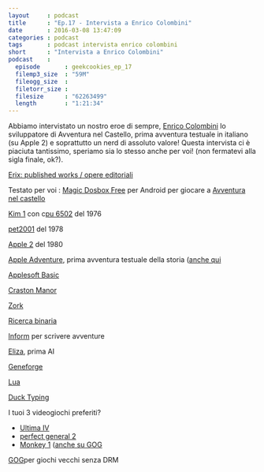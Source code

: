 ```yaml
---
layout     : podcast
title      : "Ep.17 - Intervista a Enrico Colombini"
date       : 2016-03-08 13:47:09
categories : podcast
tags       : podcast intervista enrico colombini
short      : "Intervista a Enrico Colombini"
podcast    :
  episode       : geekcookies_ep_17
  filemp3_size  : "59M"
  fileogg_size  :
  filetorr_size :
  filesize      : "62263499"
  length        : "1:21:34"
---
```


Abbiamo intervistato un nostro eroe di sempre, [Enrico Colombini](http://www.erix.it) lo sviluppatore di Avventura nel Castello, prima avventura testuale in italiano (su Apple 2) e soprattutto un nerd di assoluto valore! Questa intervista ci è piaciuta tantissimo, speriamo sia lo stesso anche per voi! (non fermatevi alla sigla finale, ok?).

<!-- more -->

[Erix: published works / opere editoriali](http://www.erix.it/opere.html)

Testato per voi : [Magic Dosbox Free](https://play.google.com/store/apps/details?id%3Dbruenor.magicbox.free%26hl%3Den&sa=D&ust=1457380055992000&usg=AFQjCNERn0pS5zcSr-lbfUDTAFudURn_Hg) per Android per giocare a [Avventura nel castello](http://www.erix.it/avventure.html%23cast)

[Kim 1](https://it.wikipedia.org/wiki/MOS_KIM-1&sa=D&ust=1457380055993000&usg=AFQjCNFLK_18C6kwZq2pYfYmpmkfxuRlGw) con c[pu 6502](https://it.wikipedia.org/wiki/MOS_6502) del 1976

[pet2001](https://it.wikipedia.org/wiki/Commodore_PET) del 1978

[Apple 2](https://it.wikipedia.org/wiki/Apple_II) del 1980

[Apple Adventure](http://inform-fiction.org/manual/html/s45.html&sa=D&ust=1457380055995000&usg=AFQjCNF20pua3PhEAJAFZgBlHq70PgxOOA), prima avventura testuale della storia ([anche qui](http://www.erix.it/retro/storia_cast.html)

[Applesoft Basic](https://it.wikipedia.org/wiki/Applesoft_BASIC)

[Craston Manor](https://en.wikipedia.org/wiki/Cranston_Manor)

[Zork](https://it.wikipedia.org/wiki/Zork)

[Ricerca binaria](https://it.wikipedia.org/wiki/Ricerca_dicotomica)

[Inform](https://it.wikipedia.org/wiki/Inform) per scrivere avventure

[Eliza](https://en.wikipedia.org/wiki/ELIZA), prima AI

[Geneforge](http://www.gog.com/game/geneforge_15)

[Lua](http://www.lua.org/about.html)

[Duck Typing](https://en.wikipedia.org/wiki/Duck_typing)

I tuoi 3 videogiochi preferiti?

-   [U](https://it.wikipedia.org/wiki/Ultima_IV&sa=D&ust=1457380056002000&usg=AFQjCNGk-zDgbKQlpxsiW6vlVQt5B0acCw)[ltima IV](https://it.wikipedia.org/wiki/Ultima_IV)
-   [perfect general 2](http://www.theisozone.com/downloads/pc/dos-games/perfect-general-2-the-dosbox/)
-   [Monkey 1](https://it.wikipedia.org/wiki/The_Secret_of_Monkey_Island&sa=D&ust=1457380056005000&usg=AFQjCNEiIUw7bxYfHXL8xlftvUkhGLkxDA) ([anche su GOG](http://www.gog.com/game/the_secret_of_monkey_island_special_edition)

[GOG](http://www.gog.com/)per giochi vecchi senza DRM

